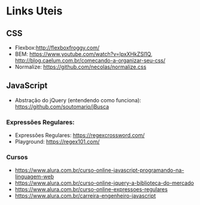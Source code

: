# Links Uteis


## CSS
- Flexbox:http://flexboxfroggy.com/
- BEM: https://www.youtube.com/watch?v=lpxXHkZSl1Q, http://blog.caelum.com.br/comecando-a-organizar-seu-css/
- Normalize: https://github.com/necolas/normalize.css

## JavaScript
- Abstração do jQuery (entendendo como funciona): https://github.com/soutomario/jBusca

### Expressões Regulares:
- Expressões Regulares: https://regexcrossword.com/
- Playground: https://regex101.com/

### Cursos
- https://www.alura.com.br/curso-online-javascript-programando-na-linguagem-web
- https://www.alura.com.br/curso-online-jquery-a-biblioteca-do-mercado
- https://www.alura.com.br/curso-online-expressoes-regulares
- https://www.alura.com.br/carreira-engenheiro-javascript
